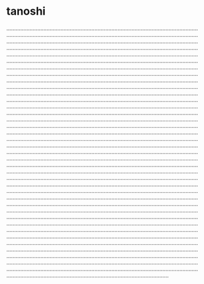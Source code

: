 # tanoshi
.................................................................................................................................................................................................................................................................................................................................................................................................................................................................................................................................................................................................................................................................................................................................................................................................................................................................................................................................................................................................................................................................................................................................................................................................................................................................................................................................................................................................................................................................................................................................................................................................................................................................................................................................................................................................................................................................................................................................................................................................................................................................................................................................................................................................................................................................................................................................................................................................................................................................................................................................................................................................................................................................................................................................................................................................................................................................................................................................................................................................................................................................................................................................................................................................................................................................................................................................................................................................................................................................................................................................................................................................................................................................................................................................................................................................................................................................................................................................................................................................................................................................................................................................................................................................................................................................................................................................................................................................................................................................................................................................................................................................................................................................................................................................................................................................................................................................................................................................................................................................................